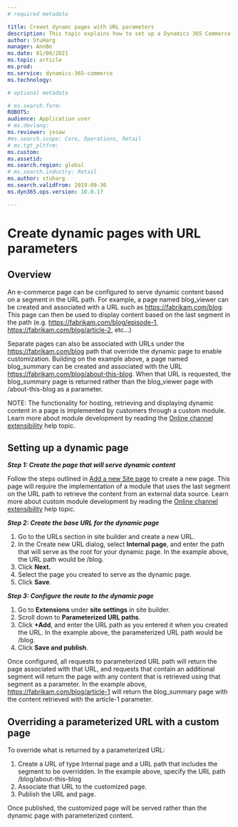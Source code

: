 ```yaml
---
# required metadata

title: Creaet dynamc pages with URL parameters
description: This topic explains how to set up a Dynamics 365 Commerce e-commerce  page that can serve dynamic content based on a segment in the URL path. 
author: StuHarg
manager: AnnBe
ms.date: 01/08/2021
ms.topic: article
ms.prod: 
ms.service: dynamics-365-commerce
ms.technology: 

# optional metadata

# ms.search.form: 
ROBOTS: 
audience: Application user
# ms.devlang: 
ms.reviewer: josaw
#ms.search.scope: Core, Operations, Retail
# ms.tgt_pltfrm: 
ms.custom: 
ms.assetid: 
ms.search.region: global
# ms.search.industry: Retail
ms.author: stuharg
ms.search.validFrom: 2019-09-30
ms.dyn365.ops.version: 10.0.17

---
```

# Create dynamic pages with URL parameters

 

## Overview

An e-commerce page can be configured to serve dynamic content based on a segment in the URL path. For example, a page named blog_viewer can be created and associated with a URL such as https://fabrikam.com/blog. This page can then be used to display content based on the last segment in the path (e.g. https://fabrikam.com/blog/episode-1, https://fabrikam.com/blog/article-2, etc…) 

Separate pages can also be associated with URLs under the https://fabrikam.com/blog path that override the dynamic page to enable customization. Building on the example above, a page named blog_summary can be created and associated with the URL https://fabrikam.com/blog/about-this-blog. When that URL is requested, the blog_summary page is returned rather than the blog_viewer page with /about-this-blog as a parameter.

NOTE: The functionality for hosting, retrieving and displaying dynamic content in a page is implemented by customers through a custom module. Learn more about module development by reading the [Online channel extensibility](../e-commerce-extensibility/overview.md) help topic. 



## Setting up a dynamic page

***Step 1: Create the page that will serve dynamic content***

Follow the steps outlined in [Add a new Site page](add-new-page.md) to create a new page. This page will require the implementation of a module that uses the last segment on the URL path to retrieve the content from an external data source. Learn more about custom module development by reading the [Online channel extensibility](../e-commerce-extensibility/overview.md) help topic. 

***Step 2: Create the base URL for the dynamic page***
1. Go to the URLs section in site builder and create a new URL.
2. In the Create new URL dialog, select **Internal page**, and enter the path that will serve as the root for  your dynamic page. In the example above, the URL path would be /blog.
3. Click **Next.**
4. Select the page you created  to serve as the dynamic page.
5. Click **Save**.

***Step 3: Configure the route to the dynamic page***

1. Go to **Extensions** under **site  settings**  in site builder. 
2. Scroll down to **Parameterized URL paths**.
3. Click **+Add**, and enter the URL path as  you entered it when you created the URL. In the example above, the  parameterized URL path would be /blog. 
4. Click **Save and  publish**. 

Once configured, all requests to parameterized URL path will return the page associated with that URL, and requests that contain an additional segment will return the page with any content that is retrieved using that segment as a parameter. In the example above,  https://fabrikam.com/blog/article-1 will return the blog_summary page with the content retrieved with the article-1 parameter. 


## Overriding a parameterized URL with a custom page
To override what is returned by a parameterized URL:
1. Create a URL of type Internal page and a URL path that includes the segment to be overridden. In the example above, specify the URL path /blog/about-this-blog
2. Associate that URL to the customized page.
3. Publish the URL and page.

Once published, the customized page will be served rather than the dynamic page with parameterized content. 

 
